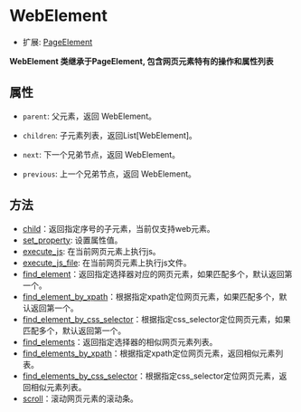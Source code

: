 # WebElement

- 扩展: [PageElement](./../../../../../python/pageelement/pageelement.md) 

**WebElement 类继承于PageElement, 包含网页元素特有的操作和属性列表**  

## 属性

- `parent`: 父元素，返回 WebElement。  

- `children`: 子元素列表，返回List[WebElement]。  

- `next`: 下一个兄弟节点，返回 WebElement。  

- `previous`: 上一个兄弟节点，返回 WebElement。  

## 方法
- [child](./child.md)：返回指定序号的子元素，当前仅支持web元素。
- [set_property](./set_property.md): 设置属性值。  
- [execute_js](./execute_js.md): 在当前网页元素上执行js。    
- [execute_js_file](./execute_js_file.md): 在当前网页元素上执行js文件。    
- [find_element](./find_element.md)：返回指定选择器对应的网页元素，如果匹配多个，默认返回第一个。 
- [find_element_by_xpath](./find_element_by_xpath.md)：根据指定xpath定位网页元素，如果匹配多个，默认返回第一个。
- [find_element_by_css_selector](./find_element_by_css_selector.md)：根据指定css_selector定位网页元素，如果匹配多个，默认返回第一个。
- [find_elements](./find_elements.md)：返回指定选择器的相似网页元素列表。
- [find_elements_by_xpath](./find_elements_by_xpath.md)：根据指定xpath定位网页元素，返回相似元素列表。
- [find_elements_by_css_selector](./find_elements_by_css_selector.md)：根据指定css_selector定位网页元素，返回相似元素列表。
- [scroll](./scroll.md)：滚动网页元素的滚动条。


